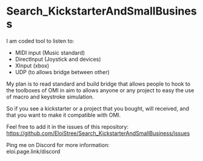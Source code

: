 # Search_KickstarterAndSmallBusiness

I am coded tool to listen to:
- MIDI input (Music standard)
- DirectInput (Joystick and devices)
- XInput (xbox)  
- UDP (to allows bridge between other)  

My plan is to read standard and build bridge that allows people to hook to the toolboxes of OMI in aim to allows anyone or any project to easy the use of macro and keystroke simulation.  
  
So if you see a kickstarter or a project that you bought, will received, and that you want to make it compatible with OMI.   

Feel free to add it in the issues of this repository:    
https://github.com/EloiStree/Search_KickstarterAndSmallBusiness/issues    

Ping me on Discord for more information:    
eloi.page.link/discord    

